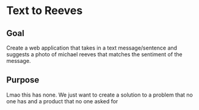 # Text to Reeves

## Goal 
Create a web application that takes in a text message/sentence and suggests a photo of michael reeves that matches the sentiment of the message.

## Purpose
Lmao this has none. We just want to create a solution to a problem that no one has and a product that no one asked for
